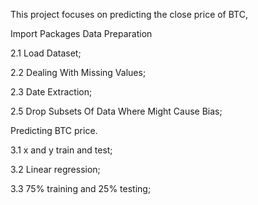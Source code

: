 This project focuses on predicting the close price of BTC,

Import Packages
Data Preparation

2.1 Load Dataset;

2.2 Dealing With Missing Values;

2.3 Date Extraction;

2.5 Drop Subsets Of Data Where Might Cause Bias;

 Predicting BTC price.
 
3.1 x and y train and test;

3.2 Linear regression;

3.3 75% training and 25% testing;
